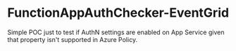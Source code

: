 # FunctionAppAuthChecker-EventGrid
Simple POC just to test if AuthN settings are enabled on App Service given that property isn't supported in Azure Policy.
